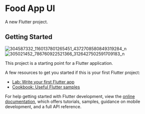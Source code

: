# Food App UI

A new Flutter project.

## Getting Started
![304587332_1160137801265451_4372708580849319284_n](https://user-images.githubusercontent.com/71923060/189178198-7148c673-18ba-4ed9-a6af-fa1e39b66345.png)
![305021452_786760922521366_3126427502591709183_n](https://user-images.githubusercontent.com/71923060/189189631-f7ddb38c-ff20-4bbe-8f82-fffc3b6c0f4e.png)

This project is a starting point for a Flutter application.

A few resources to get you started if this is your first Flutter project:

- [Lab: Write your first Flutter app](https://docs.flutter.dev/get-started/codelab)
- [Cookbook: Useful Flutter samples](https://docs.flutter.dev/cookbook)

For help getting started with Flutter development, view the
[online documentation](https://docs.flutter.dev/), which offers tutorials,
samples, guidance on mobile development, and a full API reference.
